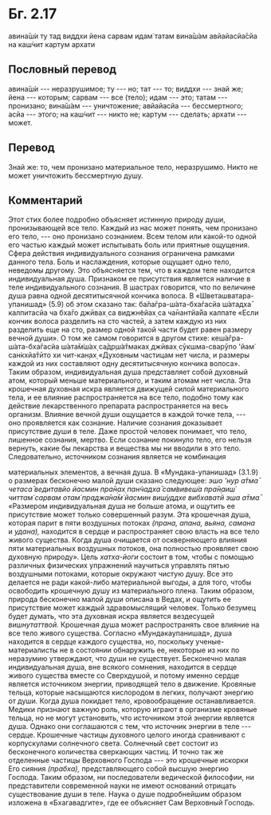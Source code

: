 # Бг. 2.17

авина̄ш́и ту тад виддхи
йена сарвам идам̇ татам
вина̄ш́ам авйайасйа̄сйа
на каш́чит картум архати

## Пословный перевод

авина̄ш́и --- неразрушимое; ту --- но; тат --- то; виддхи --- знай же;
йена --- которым; сарвам --- все (тело); идам --- это; татам ---
пронизано; вина̄ш́ам --- уничтожение; авйайасйа --- бессмертного; асйа ---
этого; на каш́чит --- никто не; картум --- сделать; архати --- может.

## Перевод

Знай же: то, чем пронизано материальное тело, неразрушимо. Никто не
может уничтожить бессмертную душу.

## Комментарий

Этот стих более подробно объясняет истинную природу души, пронизывающей
все тело. Каждый из нас может понять, чем пронизано его тело, --- оно
пронизано сознанием. Всем телом или какой-то одной его частью каждый
может испытывать боль или приятные ощущения. Сфера действия
индивидуального сознания ограничена рамками данного тела. Боль и
наслаждения, которые ощущает одно тело, неведомы другому. Это
объясняется тем, что в каждом теле находится индивидуальная душа.
Признаком ее присутствия является наличие в теле индивидуального
сознания. В шастрах говорится, что по величине душа равна одной
десятитысячной кончика волоса. В «Шветашватара-упанишад» (5.9) об этом
сказано так: ба̄ла̄гра-ш́ата-бха̄гасйа ш́атадха̄ калпитасйа ча бха̄го джӣвах̣ са
виджн̃ейах̣ са ча̄нантйа̄йа калпате «Если кончик волоса разделить на сто
частей, а затем каждую из них разделить еще на сто, размер одной такой
части будет равен размеру вечной души». О том же самом говорится в
другом стихе: кеш́а̄гра-ш́ата-бха̄гасйа ш́ата̄м̇ш́ах̣ са̄др̣ш́а̄тмаках̣ джӣвах̣
сӯкшма-сварӯпо 'йам̇ сан̇кхйа̄тӣто хи чит-кан̣ах̣ «Духовным частицам нет
числа, и размеры каждой из них составляют одну десятитысячную кончика
волоса». Таким образом, индивидуальная душа представляет собой духовный
атом, который меньше материального, и таким атомам нет числа. Эта
крошечная духовная искра является движущей силой материального тела, и
ее влияние распространяется на все тело, подобно тому как действие
лекарственного препарата распространяется на весь организм. Влияние
вечной души ощущается в каждой точке тела, --- оно проявляется как
сознание. Наличие сознания доказывает присутствие души в теле. Даже
простой человек понимает, что тело, лишенное сознания, мертво. Если
сознание покинуло тело, его нельзя вернуть, какие бы лекарства и
вещества мы ни вводили в это тело. Следовательно, источником сознания
является не комбинация

материальных элементов, а вечная душа. В «Мундака-упанишад» (3.1.9) о
размерах бесконечно малой души сказано следующее: *эшо 'н̣ур а̄тма̄ четаса̄
ведитавйо йасмин пра̄н̣ах̣ пан̃чадха̄ сам̇вивеш́а пра̄н̣аиш́ читтам̇ сарвам отам̇
праджа̄на̄м̇ йасмин виш́уддхе вибхаватй эша а̄тма̄* «Размером индивидуальная
душа не больше атома, и ощутить ее присутствие может только совершенный
разум. Эта крошечная душа, которая парит в пяти воздушных потоках
*(прана, апана, вьяна, самана* и *удана),* находится в сердце и
распространяет свою власть на все тело живого существа. Когда душа
очищается от оскверняющего влияния пяти материальных воздушных потоков,
она полностью проявляет свою духовную природу». Цель *хатха-йоги*
состоит в том, чтобы с помощью различных физических упражнений научиться
управлять пятью воздушными потоками, которые окружают чистую душу. Все
это делается не ради какой-либо материальной выгоды, а для того, чтобы
освободить крошечную душу из материального плена. Таким образом, природа
бесконечно малой души описана в Ведах, и ощутить ее присутствие может
каждый здравомыслящий человек. Только безумец будет думать, что эта
духовная искра является вездесущей *вишнутаттвой.* Крошечная душа может
распространять свое влияние на все тело живого существа. Согласно
«Мундакаупанишад», душа находится в сердце каждого существа, но,
поскольку ученые-материалисты не в состоянии обнаружить ее, некоторые из
них по неразумию утверждают, что души не существует. Бесконечно малая
индивидуальная душа, вне всякого сомнения, находится в сердце живого
существа вместе со Сверхдушой, и потому именно сердце является
источником энергии, приводящей тело в движение. Кровяные тельца, которые
насыщаются кислородом в легких, получают энергию от души. Когда душа
покидает тело, кровообращение останавливается. Медики признают важную
роль, которую играют в организме кровяные тельца, но не могут
установить, что источником этой энергии является душа. Однако они
соглашаются с тем, что источник энергии в теле --- сердце. Крошечные
частицы духовного целого иногда сравнивают с корпускулами солнечного
света. Солнечный свет состоит из бесконечного количества сверкающих
частиц. И точно так же отделенные частицы Верховного Господа --- это
крошечные искорки Его сияния *(прабха),* представляющего собой высшую
энергию Господа. Таким образом, ни последователи ведической философии,
ни представители современной науки не имеют оснований отрицать
существование души в теле. Наука о душе подробнейшим образом изложена в
«Бхагавадгите», где ее объясняет Сам Верховный Господь.
